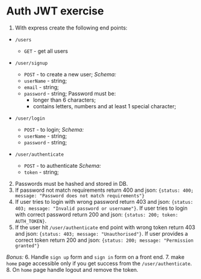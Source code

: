 # Auth JWT exercise

1. With express create the following end points:

- `/users`
  - `GET` - get all users
- `/user/signup`

  - `POST` - to create a new user;
    _Schema:_
  - `userName` - string;
  - `email` - string;
  - `password` - string;
    Password must be:
    - longer than 6 characters;
    - contains letters, numbers and at least 1 special character;

- `/user/login`

  - `POST` - to login;
    _Schema:_
  - `userName` - string;
  - `password` - string;

- `/user/authenticate`
  - `POST` - to authenticate
    _Schema:_
  - `token` - string;

2. Passwords must be hashed and stored in DB.
3. If password not match requirements return 400 and json: 
  `{status: 400; message: "Password does not match requirements"}`
4. If user tries to login with wrong password return 403 and json: 
  `{status: 403; message: "Invalid password or username"}`.
   If user tries to login with correct password return 200 and json: 
    `{status: 200; token: AUTH_TOKEN}`.
5. If the user hit `/user/authenticate` end point with wrong token return 403 and json: 
  `{status: 403; message: "Unauthorised"}`.
  If user provides a correct token return 200 and json: `{status: 200; message: "Permission granted"}`
  
  _Bonus:_
6. Handle `sign up` form and `sign in` form on a front end.
7. make `home` page accessible only if you get success from the `/user/authenticate`.
8. On `home` page handle logout and remove the token.
